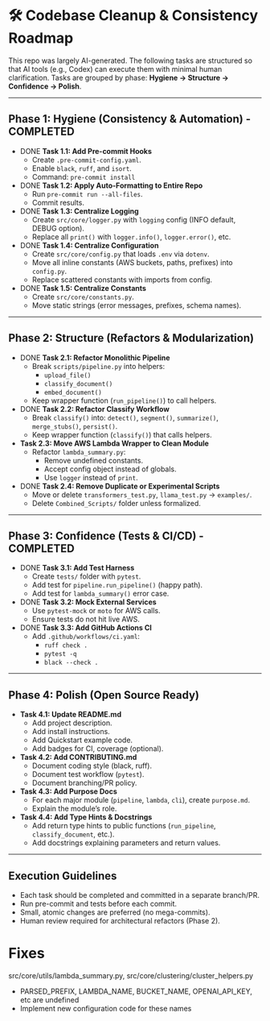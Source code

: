 # 🛠 Codebase Cleanup & Consistency Roadmap

This repo was largely AI-generated. The following tasks are structured so that AI tools (e.g., Codex) can execute them with minimal human clarification. Tasks are grouped by phase: **Hygiene → Structure → Confidence → Polish**.

---

## Phase 1: Hygiene (Consistency & Automation) - COMPLETED

- DONE **Task 1.1: Add Pre-commit Hooks**    
    - Create `.pre-commit-config.yaml`.        
    - Enable `black`, `ruff`, and `isort`.        
    - Command: `pre-commit install`        
- DONE **Task 1.2: Apply Auto-Formatting to Entire Repo**    
    - Run `pre-commit run --all-files`.        
    - Commit results.        
- DONE **Task 1.3: Centralize Logging**    
    - Create `src/core/logger.py` with `logging` config (INFO default, DEBUG option).        
    - Replace all `print()` with `logger.info()`, `logger.error()`, etc.        
- DONE **Task 1.4: Centralize Configuration**    
    - Create `src/core/config.py` that loads `.env` via `dotenv`.        
    - Move all inline constants (AWS buckets, paths, prefixes) into `config.py`.        
    - Replace scattered constants with imports from config.        
- DONE **Task 1.5: Centralize Constants**    
    - Create `src/core/constants.py`.        
    - Move static strings (error messages, prefixes, schema names). 

---

## Phase 2: Structure (Refactors & Modularization)

- DONE **Task 2.1: Refactor Monolithic Pipeline**    
    - Break `scripts/pipeline.py` into helpers:        
        - `upload_file()`            
        - `classify_document()`            
        - `embed_document()`            
    - Keep wrapper function (`run_pipeline()`) to call helpers.        
- DONE **Task 2.2: Refactor Classify Workflow**    
    - Break `classify()` into: `detect()`, `segment()`, `summarize()`, `merge_stubs()`, `persist()`.        
    - Keep wrapper function (`classify()`) that calls helpers.        
- **Task 2.3: Move AWS Lambda Wrapper to Clean Module**    
    - Refactor `lambda_summary.py`:        
        - Remove undefined constants.            
        - Accept config object instead of globals.            
        - Use `logger` instead of `print`.            
- DONE **Task 2.4: Remove Duplicate or Experimental Scripts**    
    - Move or delete `transformers_test.py`, `llama_test.py` → `examples/`. 
    - Delete `Combined_Scripts/` folder unless formalized.        

---

## Phase 3: Confidence (Tests & CI/CD) - COMPLETED

- DONE **Task 3.1: Add Test Harness**    
    - Create `tests/` folder with `pytest`.        
    - Add test for `pipeline.run_pipeline()` (happy path).        
    - Add test for `lambda_summary()` error case.        
- DONE **Task 3.2: Mock External Services**    
    - Use `pytest-mock` or `moto` for AWS calls.        
    - Ensure tests do not hit live AWS.        
- DONE **Task 3.3: Add GitHub Actions CI**    
    - Add `.github/workflows/ci.yaml`:        
        - `ruff check .`            
        - `pytest -q`            
        - `black --check .`            

---

## Phase 4: Polish (Open Source Ready)

- **Task 4.1: Update README.md**    
    - Add project description.        
    - Add install instructions.        
    - Add Quickstart example code.        
    - Add badges for CI, coverage (optional).        
- **Task 4.2: Add CONTRIBUTING.md**    
    - Document coding style (black, ruff).        
    - Document test workflow (`pytest`).        
    - Document branching/PR policy.        
- **Task 4.3: Add Purpose Docs**    
    - For each major module (`pipeline`, `lambda`, `cli`), create `purpose.md`.        
    - Explain the module’s role.        
- **Task 4.4: Add Type Hints & Docstrings**    
    - Add return type hints to public functions (`run_pipeline`, `classify_document`, etc.).        
    - Add docstrings explaining parameters and return values.        

---

## Execution Guidelines

- Each task should be completed and committed in a separate branch/PR.    
- Run pre-commit and tests before each commit.    
- Small, atomic changes are preferred (no mega-commits).    
- Human review required for architectural refactors (Phase 2).

# Fixes

src/core/utils/lambda_summary.py, src/core/clustering/cluster_helpers.py
- PARSED_PREFIX, LAMBDA_NAME, BUCKET_NAME, OPENAI_API_KEY, etc are undefined
- Implement new configuration code for these names

